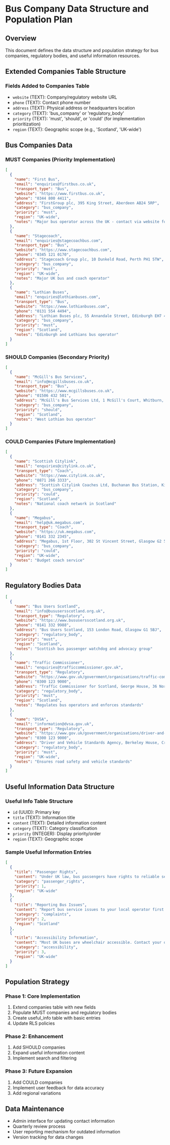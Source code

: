 # Bus Company Data Structure and Population Plan

## Overview
This document defines the data structure and population strategy for bus companies, regulatory bodies, and useful information resources.

## Extended Companies Table Structure

### Fields Added to Companies Table
- `website` (TEXT): Company/regulatory website URL
- `phone` (TEXT): Contact phone number
- `address` (TEXT): Physical address or headquarters location
- `category` (TEXT): 'bus_company' or 'regulatory_body'
- `priority` (TEXT): 'must', 'should', or 'could' (for implementation prioritization)
- `region` (TEXT): Geographic scope (e.g., 'Scotland', 'UK-wide')

## Bus Companies Data

### MUST Companies (Priority Implementation)
```json
[
  {
    "name": "First Bus",
    "email": "enquiries@firstbus.co.uk",
    "transport_type": "Bus",
    "website": "https://www.firstbus.co.uk",
    "phone": "0344 800 4411",
    "address": "FirstGroup plc, 395 King Street, Aberdeen AB24 5RP",
    "category": "bus_company",
    "priority": "must",
    "region": "UK-wide",
    "notes": "Major bus operator across the UK - contact via website form or phone for specific inquiries. Alternative: complaints@firstbus.co.uk for delay complaints"
  },
  {
    "name": "Stagecoach",
    "email": "enquiries@stagecoachbus.com",
    "transport_type": "Bus",
    "website": "https://www.stagecoachbus.com",
    "phone": "0345 121 0170",
    "address": "Stagecoach Group plc, 10 Dunkeld Road, Perth PH1 5TW",
    "category": "bus_company",
    "priority": "must",
    "region": "UK-wide",
    "notes": "Major UK bus and coach operator"
  },
  {
    "name": "Lothian Buses",
    "email": "enquiries@lothianbuses.com",
    "transport_type": "Bus",
    "website": "https://www.lothianbuses.com",
    "phone": "0131 554 4494",
    "address": "Lothian Buses plc, 55 Annandale Street, Edinburgh EH7 4AZ",
    "category": "bus_company",
    "priority": "must",
    "region": "Scotland",
    "notes": "Edinburgh and Lothians bus operator"
  }
]
```

### SHOULD Companies (Secondary Priority)
```json
[
  {
    "name": "McGill's Bus Services",
    "email": "info@mcgillsbuses.co.uk",
    "transport_type": "Bus",
    "website": "https://www.mcgillsbuses.co.uk",
    "phone": "01506 432 501",
    "address": "McGill's Bus Services Ltd, 1 McGill's Court, Whitburn, Bathgate EH47 0AU",
    "category": "bus_company",
    "priority": "should",
    "region": "Scotland",
    "notes": "West Lothian bus operator"
  }
]
```

### COULD Companies (Future Implementation)
```json
[
  {
    "name": "Scottish Citylink",
    "email": "enquiries@citylink.co.uk",
    "transport_type": "Coach",
    "website": "https://www.citylink.co.uk",
    "phone": "0871 266 3333",
    "address": "Scottish Citylink Coaches Ltd, Buchanan Bus Station, Killermont Street, Glasgow G2 3NW",
    "category": "bus_company",
    "priority": "could",
    "region": "Scotland",
    "notes": "National coach network in Scotland"
  },
  {
    "name": "Megabus",
    "email": "help@uk.megabus.com",
    "transport_type": "Coach",
    "website": "https://uk.megabus.com",
    "phone": "0141 332 2345",
    "address": "Megabus, 1st Floor, 302 St Vincent Street, Glasgow G2 5RZ",
    "category": "bus_company",
    "priority": "could",
    "region": "UK-wide",
    "notes": "Budget coach service"
  }
]
```

## Regulatory Bodies Data

```json
[
  {
    "name": "Bus Users Scotland",
    "email": "info@bususersscotland.org.uk",
    "transport_type": "Regulatory",
    "website": "https://www.bususersscotland.org.uk",
    "phone": "0141 332 9988",
    "address": "Bus Users Scotland, 153 London Road, Glasgow G1 5BJ",
    "category": "regulatory_body",
    "priority": "must",
    "region": "Scotland",
    "notes": "Scottish bus passenger watchdog and advocacy group"
  },
  {
    "name": "Traffic Commissioner",
    "email": "enquiries@trafficcommissioner.gov.uk",
    "transport_type": "Regulatory",
    "website": "https://www.gov.uk/government/organisations/traffic-commissioners",
    "phone": "0300 123 9000",
    "address": "Traffic Commissioner for Scotland, George House, 36 North Hanover Street, Glasgow G1 2AD",
    "category": "regulatory_body",
    "priority": "must",
    "region": "Scotland",
    "notes": "Regulates bus operators and enforces standards"
  },
  {
    "name": "DVSA",
    "email": "information@dvsa.gov.uk",
    "transport_type": "Regulatory",
    "website": "https://www.gov.uk/government/organisations/driver-and-vehicle-standards-agency",
    "phone": "0300 123 9000",
    "address": "Driver and Vehicle Standards Agency, Berkeley House, Croydon Street, Bristol BS5 6EB",
    "category": "regulatory_body",
    "priority": "must",
    "region": "UK-wide",
    "notes": "Ensures road safety and vehicle standards"
  }
]
```

## Useful Information Data Structure

### Useful Info Table Structure
- `id` (UUID): Primary key
- `title` (TEXT): Information title
- `content` (TEXT): Detailed information content
- `category` (TEXT): Category classification
- `priority` (INTEGER): Display priority/order
- `region` (TEXT): Geographic scope

### Sample Useful Information Entries

```json
[
  {
    "title": "Passenger Rights",
    "content": "Under UK law, bus passengers have rights to reliable service, compensation for delays, and assistance for disabled passengers. Contact your operator or regulatory body if your rights are not being respected.",
    "category": "passenger_rights",
    "priority": 1,
    "region": "UK-wide"
  },
  {
    "title": "Reporting Bus Issues",
    "content": "Report bus service issues to your local operator first. If unresolved, contact the Traffic Commissioner or passenger advocacy groups like Bus Users Scotland.",
    "category": "complaints",
    "priority": 2,
    "region": "Scotland"
  },
  {
    "title": "Accessibility Information",
    "content": "Most UK buses are wheelchair accessible. Contact your operator for accessibility information or assistance planning your journey.",
    "category": "accessibility",
    "priority": 3,
    "region": "UK-wide"
  }
]
```

## Population Strategy

### Phase 1: Core Implementation
1. Extend companies table with new fields
2. Populate MUST companies and regulatory bodies
3. Create useful_info table with basic entries
4. Update RLS policies

### Phase 2: Enhancement
1. Add SHOULD companies
2. Expand useful information content
3. Implement search and filtering

### Phase 3: Future Expansion
1. Add COULD companies
2. Implement user feedback for data accuracy
3. Add regional variations

## Data Maintenance
- Admin interface for updating contact information
- Quarterly review process
- User reporting mechanism for outdated information
- Version tracking for data changes